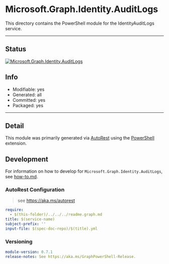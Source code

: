 <!-- region Generated -->
# Microsoft.Graph.Identity.AuditLogs
This directory contains the PowerShell module for the IdentityAuditLogs service.

---
## Status
[![Microsoft.Graph.Identity.AuditLogs](https://img.shields.io/powershellgallery/v/Microsoft.Graph.Identity.AuditLogs.svg?style=flat-square&label=Microsoft.Graph.Identity.AuditLogs "Microsoft.Graph.Identity.AuditLogs")](https://www.powershellgallery.com/packages/Microsoft.Graph.Identity.AuditLogs/)

## Info
- Modifiable: yes
- Generated: all
- Committed: yes
- Packaged: yes

---
## Detail
This module was primarily generated via [AutoRest](https://github.com/Azure/autorest) using the [PowerShell](https://github.com/Azure/autorest.powershell) extension.

## Development
For information on how to develop for `Microsoft.Graph.Identity.AuditLogs`, see [how-to.md](how-to.md).
<!-- endregion -->

### AutoRest Configuration

> see https://aka.ms/autorest

``` yaml
require:
  - $(this-folder)/../../../readme.graph.md
title: $(service-name)
subject-prefix: ''
input-file: $(spec-doc-repo)/$(title).yml
```
### Versioning

``` yaml
module-version: 0.7.1
release-notes: See https://aka.ms/GraphPowerShell-Release.
```
